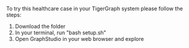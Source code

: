 To try this healthcare case in your TigerGraph system please follow the steps:

1. Download the folder
2. In your terminal, run "bash setup.sh"
3. Open GraphStudio in your web browser and explore
